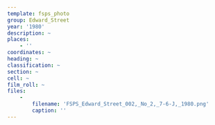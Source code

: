 ```yaml
---
template: fsps_photo
group: Edward_Street
year: '1980'
description: ~
places:
    - ''
coordinates: ~
heading: ~
classification: ~
section: ~
cell: ~
film_roll: ~
files:
    -
        filename: 'FSPS_Edward_Street_002,_No_2,_7-6-J,_1980.png'
        caption: ''
---
```

